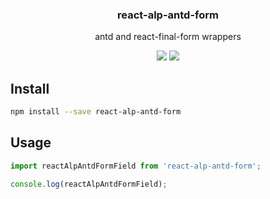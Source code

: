 <h3 align="center">
  react-alp-antd-form
</h3>

<p align="center">
  antd and react-final-form wrappers
</p>

<p align="center">
  <a href="https://npmjs.org/package/react-alp-antd-form"><img src="https://img.shields.io/npm/v/react-alp-antd-form.svg?style=flat-square"></a>
  <a href="https://david-dm.org/christophehurpeau/alp?path=packages/react-alp-antd-form"><img src="https://david-dm.org/christophehurpeau/alp.svg?path=packages/react-alp-antd-form?style=flat-square"></a>
</p>

## Install

```bash
npm install --save react-alp-antd-form
```

## Usage

```js
import reactAlpAntdFormField from 'react-alp-antd-form';

console.log(reactAlpAntdFormField);
```
